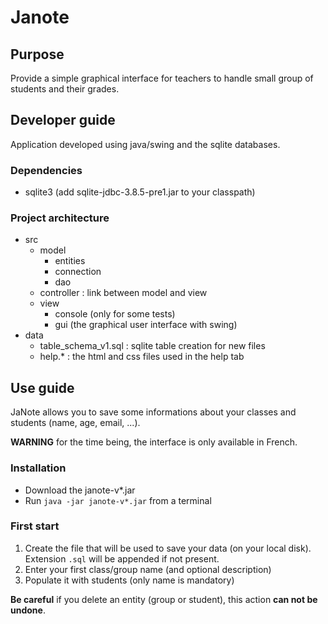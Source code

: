 # Janote

## Purpose

Provide a simple graphical interface for teachers to handle small group of students and their grades. 


## Developer guide

Application developed using java/swing and the sqlite databases.

### Dependencies 

- sqlite3 (add sqlite-jdbc-3.8.5-pre1.jar to your classpath)


### Project architecture

- src
	- model
    	- entities
     	- connection
        - dao
    - controller : link between model and view
	- view 
		- console (only for some tests)
    	- gui  (the graphical user interface with swing)
- data
    - table_schema_v1.sql : sqlite table creation for new files
    - help.* : the html and css files used in the help tab
	
    
 
## Use guide

JaNote allows you to save some informations about your classes and students (name, age, email, ...). 


**WARNING** for the time being, the interface is only available in French. 


### Installation

- Download the janote-v*.jar
- Run `java -jar janote-v*.jar` from a terminal


### First start 

1. Create the file that will be used to save your data (on your local disk). Extension `.sql` will be appended if not present.  
2. Enter your first class/group name (and optional description)
3. Populate it with students (only name is mandatory)

**Be careful** if you delete an entity (group or student), this action **can not be undone**. 
 
